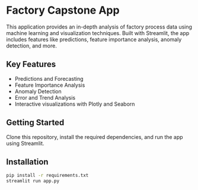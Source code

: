 # Factory Capstone App

This application provides an in-depth analysis of factory process data using machine learning and visualization techniques. Built with Streamlit, the app includes features like predictions, feature importance analysis, anomaly detection, and more.

## Key Features
- Predictions and Forecasting
- Feature Importance Analysis
- Anomaly Detection
- Error and Trend Analysis
- Interactive visualizations with Plotly and Seaborn

## Getting Started
Clone this repository, install the required dependencies, and run the app using Streamlit.

## Installation
```bash
pip install -r requirements.txt
streamlit run app.py
